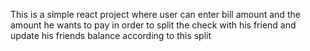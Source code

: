This is a simple react project where user can enter bill amount and the amount he wants to pay in order to split the check with his friend and update his friends balance according to this split
